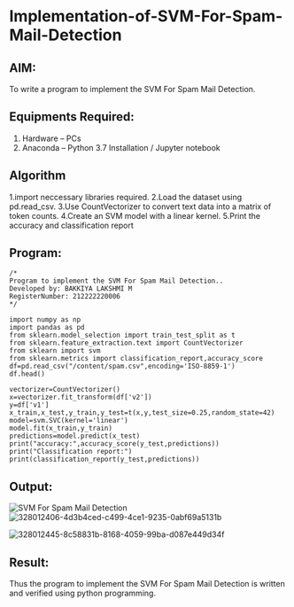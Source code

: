 # Implementation-of-SVM-For-Spam-Mail-Detection

## AIM:
To write a program to implement the SVM For Spam Mail Detection.

## Equipments Required:
1. Hardware – PCs
2. Anaconda – Python 3.7 Installation / Jupyter notebook

## Algorithm
1.import neccessary libraries required. 
2.Load the dataset using pd.read_csv. 
3.Use CountVectorizer to convert text data into a matrix of token counts. 
4.Create an SVM model with a linear kernel. 
5.Print the accuracy and classification report

## Program:
```
/*
Program to implement the SVM For Spam Mail Detection..
Developed by: BAKKIYA LAKSHMI M
RegisterNumber: 212222220006 
*/
```
```
import numpy as np
import pandas as pd
from sklearn.model_selection import train_test_split as t
from sklearn.feature_extraction.text import CountVectorizer
from sklearn import svm
from sklearn.metrics import classification_report,accuracy_score
df=pd.read_csv("/content/spam.csv",encoding='ISO-8859-1')
df.head()

vectorizer=CountVectorizer()
x=vectorizer.fit_transform(df['v2'])
y=df['v1']
x_train,x_test,y_train,y_test=t(x,y,test_size=0.25,random_state=42)
model=svm.SVC(kernel='linear')
model.fit(x_train,y_train)
predictions=model.predict(x_test)
print("accuracy:",accuracy_score(y_test,predictions))
print("Classification report:")
print(classification_report(y_test,predictions))

```

## Output:
![SVM For Spam Mail Detection](sam.png)
![328012406-4d3b4ced-c499-4ce1-9235-0abf69a5131b](https://github.com/Bakkiyalakshmi29/Implementation-of-SVM-For-Spam-Mail-Detection/assets/119406233/8ce259be-cbfa-44f1-acf6-01cd6ba1fd2c)

![328012445-8c58831b-8168-4059-99ba-d087e449d34f](https://github.com/Bakkiyalakshmi29/Implementation-of-SVM-For-Spam-Mail-Detection/assets/119406233/bbe7c282-2ec4-4111-9f74-852dcafcea15)



## Result:
Thus the program to implement the SVM For Spam Mail Detection is written and verified using python programming.
